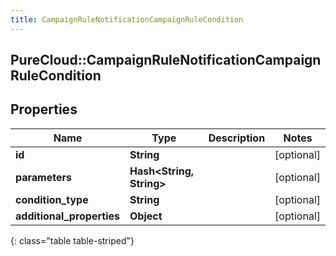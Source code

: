 ```yaml
---
title: CampaignRuleNotificationCampaignRuleCondition
---
```

## PureCloud::CampaignRuleNotificationCampaignRuleCondition

## Properties

|Name | Type | Description | Notes|
|------------ | ------------- | ------------- | -------------|
| **id** | **String** |  | [optional] |
| **parameters** | **Hash&lt;String, String&gt;** |  | [optional] |
| **condition_type** | **String** |  | [optional] |
| **additional_properties** | **Object** |  | [optional] |
{: class="table table-striped"}


